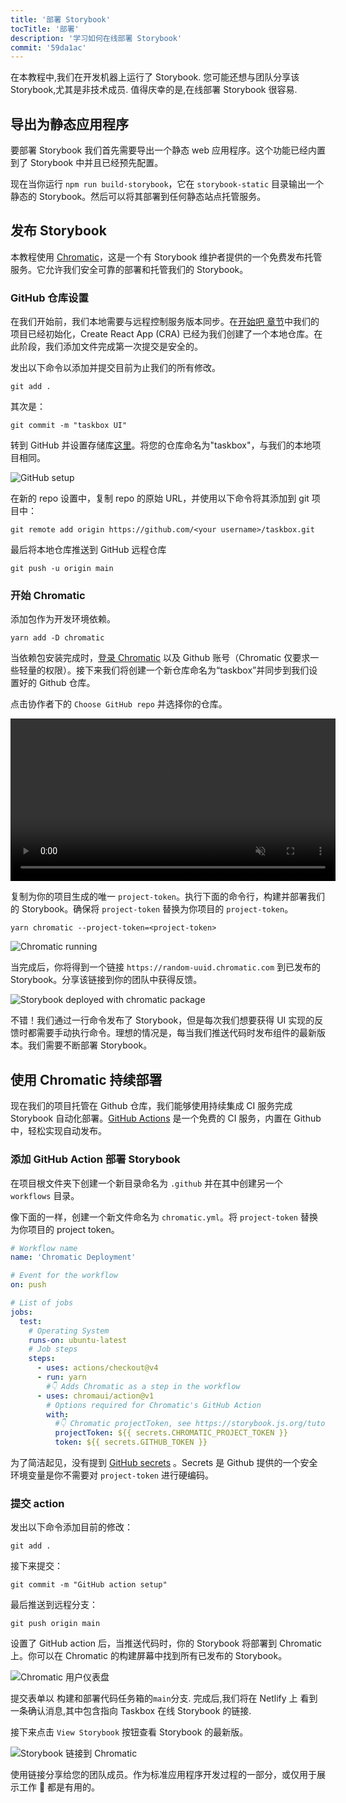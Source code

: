 ```yaml
---
title: '部署 Storybook'
tocTitle: '部署'
description: '学习如何在线部署 Storybook'
commit: '59da1ac'
---
```


在本教程中,我们在开发机器上运行了 Storybook. 您可能还想与团队分享该 Storybook,尤其是非技术成员. 值得庆幸的是,在线部署 Storybook 很容易.

## 导出为静态应用程序

要部署 Storybook 我们首先需要导出一个静态 web 应用程序。这个功能已经内置到了 Storybook 中并且已经预先配置。

现在当你运行 `npm run build-storybook`，它在 `storybook-static` 目录输出一个静态的 Storybook。然后可以将其部署到任何静态站点托管服务。

## 发布 Storybook

本教程使用 <a href="https://www.chromatic.com/?utm_source=storybook_website&utm_medium=link&utm_campaign=storybook">Chromatic</a>，这是一个有 Storybook 维护者提供的一个免费发布托管服务。它允许我们安全可靠的部署和托管我们的 Storybook。

### GitHub 仓库设置

在我们开始前，我们本地需要与远程控制服务版本同步。在[开始吧 章节](/intro-to-storybook/react/zh-CN/get-started/)中我们的项目已经初始化，Create React App (CRA) 已经为我们创建了一个本地仓库。在此阶段，我们添加文件完成第一次提交是安全的。

发出以下命令以添加并提交目前为止我们的所有修改。

```shell
git add .
```

其次是：

```shell
git commit -m "taskbox UI"
```

转到 GitHub 并设置存储库[这里](https://github.com/new)。将您的仓库命名为"taskbox"，与我们的本地项目相同。

![GitHub setup](/intro-to-storybook/github-create-taskbox.png)

在新的 repo 设置中，复制 repo 的原始 URL，并使用以下命令将其添加到 git 项目中：

```shell
git remote add origin https://github.com/<your username>/taskbox.git
```

最后将本地仓库推送到 GitHub 远程仓库

```shell
git push -u origin main
```

### 开始 Chromatic

添加包作为开发环境依赖。

```shell
yarn add -D chromatic
```

当依赖包安装完成时，[登录 Chromatic](https://www.chromatic.com/start/?utm_source=storybook_website&utm_medium=link&utm_campaign=storybook) 以及 Github 账号（Chromatic 仅要求一些轻量的权限）。接下来我们将创建一个新仓库命名为“taskbox”并同步到我们设置好的 Github 仓库。

点击协作者下的 `Choose GitHub repo` 并选择你的仓库。

<video autoPlay muted playsInline loop style="width:520px; margin: 0 auto;">
  <source
    src="/intro-to-storybook/chromatic-setup-learnstorybook.mp4"
    type="video/mp4"
  />
</video>

复制为你的项目生成的唯一 `project-token`。执行下面的命令行，构建并部署我们的 Storybook。确保将 `project-token` 替换为你项目的 `project-token`。

```shell
yarn chromatic --project-token=<project-token>
```

![Chromatic running](/intro-to-storybook/chromatic-manual-storybook-console-log.png)

当完成后，你将得到一个链接 `https://random-uuid.chromatic.com` 到已发布的 Storybook。分享该链接到你的团队中获得反馈。

![Storybook deployed with chromatic package](/intro-to-storybook/chromatic-manual-storybook-deploy-6-0.png)

不错！我们通过一行命令发布了 Storybook，但是每次我们想要获得 UI 实现的反馈时都需要手动执行命令。理想的情况是，每当我们推送代码时发布组件的最新版本。我们需要不断部署 Storybook。

## 使用 Chromatic 持续部署

现在我们的项目托管在 Github 仓库，我们能够使用持续集成 CI 服务完成 Storybook 自动化部署。[GitHub Actions](https://github.com/features/actions) 是一个免费的 CI 服务，内置在 Github 中，轻松实现自动发布。

### 添加 GitHub Action 部署 Storybook

在项目根文件夹下创建一个新目录命名为 `.github` 并在其中创建另一个 `workflows` 目录。

像下面的一样，创建一个新文件命名为 `chromatic.yml`。将 `project-token` 替换为你项目的 project token。

```yaml:title=.github/workflows/chromatic.yml
# Workflow name
name: 'Chromatic Deployment'

# Event for the workflow
on: push

# List of jobs
jobs:
  test:
    # Operating System
    runs-on: ubuntu-latest
    # Job steps
    steps:
      - uses: actions/checkout@v4
      - run: yarn
        #👇 Adds Chromatic as a step in the workflow
      - uses: chromaui/action@v1
        # Options required for Chromatic's GitHub Action
        with:
          #👇 Chromatic projectToken, see https://storybook.js.org/tutorials/intro-to-storybook/react/zh-cn/deploy/ to obtain it
          projectToken: ${{ secrets.CHROMATIC_PROJECT_TOKEN }}
          token: ${{ secrets.GITHUB_TOKEN }}
```

<div class="aside"><p>为了简洁起见，没有提到 <a href="https://help.github.com/en/actions/configuring-and-managing-workflows/creating-and-storing-encrypted-secrets">GitHub secrets</a> 。Secrets 是 Github 提供的一个安全环境变量是你不需要对 <code>project-token</code> 进行硬编码。</p></div>

### 提交 action

发出以下命令添加目前的修改：

```shell
git add .
```

接下来提交：

```shell
git commit -m "GitHub action setup"
```

最后推送到远程分支：

```shell
git push origin main
```

设置了 GitHub action 后，当推送代码时，你的 Storybook 将部署到 Chromatic 上。你可以在 Chromatic 的构建屏幕中找到所有已发布的 Storybook。

![Chromatic 用户仪表盘](/intro-to-storybook/chromatic-user-dashboard.png)

提交表单以 构建和部署代码任务箱的`main`分支. 完成后,我们将在 Netlify 上 看到一条确认消息,其中包含指向 Taskbox 在线 Storybook 的链接.

接下来点击 `View Storybook` 按钮查看 Storybook 的最新版。

![Storybook 链接到 Chromatic](/intro-to-storybook/chromatic-build-storybook-link.png)

使用链接分享给您的团队成员。作为标准应用程序开发过程的一部分，或仅用于展示工作 💅 都是有用的。
